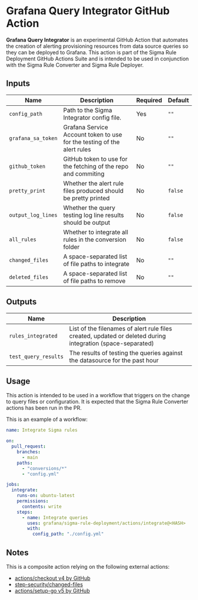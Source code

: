 # Grafana Query Integrator GitHub Action

**Grafana Query Integrator** is an experimental GitHub Action that automates the creation of alerting provisioning resources from data source queries so they can be deployed to Grafana. This action is part of the Sigma Rule Deployment GitHub Actions Suite and is intended to be used in conjunction with the Sigma Rule Converter and Sigma Rule Deployer.

## Inputs

| Name               | Description                                                             | Required | Default |
| ------------------ | ----------------------------------------------------------------------- | -------- | ------- |
| `config_path`      | Path to the Sigma Integrator config file.                               | Yes      | `""`    |
| `grafana_sa_token` | Grafana Service Account token to use for the testing of the alert rules | No       | `""`    |
| `github_token`     | GitHub token to use for the fetching of the repo and commiting          | No       | `""`    |
| `pretty_print`     | Whether the alert rule files produced should be pretty printed          | No       | `false` |
| `output_log_lines` | Whether the query testing log line results should be output             | No       | `false` |
| `all_rules`        | Whether to integrate all rules in the conversion folder                 | No       | `false` |
| `changed_files`    | A space-separated list of file paths to integrate                       | No       | `""`    |
| `deleted_files`    | A space-separated list of file paths to remove                          | No       | `""`    |

## Outputs

| Name                 | Description                                                                                                |
| -------------------- | ---------------------------------------------------------------------------------------------------------- |
| `rules_integrated`   | List of the filenames of alert rule files created, updated or deleted during integration (space-separated) |
| `test_query_results` | The results of testing the queries against the datasource for the past hour                                |

## Usage

This action is intended to be used in a workflow that triggers on the change to query files or configuration.
It is expected that the Sigma Rule Converter actions has been run in the PR.

This is an example of a workflow:

```yaml
name: Integrate Sigma rules

on:
  pull_request:
    branches:
      - main
    paths:
      - "conversions/*"
      - "config.yml"

jobs:
  integrate:
    runs-on: ubuntu-latest
    permissions:
      contents: write
    steps:
      - name: Integrate queries
        uses: grafana/sigma-rule-deployment/actions/integrate@<HASH>
        with:
          config_path: "./config.yml"
```

## Notes

This is a composite action relying on the following external actions:

- [actions/checkout v4 by GitHub](https://github.com/actions/checkout)
- [step-security/changed-files](https://github.com/step-security/changed-files)
- [actions/setup-go v5 by GitHub](https://github.com/actions/setup-go)
